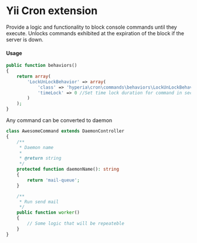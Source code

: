 Yii Cron extension
==================

Provide a logic and functionality to block console commands until they execute. 
Unlocks commands exhibited at the expiration of the block if the server is down.

#### Usage
```php
public function behaviors()
{
    return array(
        'LockUnLockBehavior' => array(
            'class' => 'hyperia\cron\commands\behaviors\LockUnLockBehavior',
            'timeLock' => 0 //Set time lock duration for command in seconds
        )
    );
}
```

Any command can be converted to daemon
```php
class AwesomeCommand extends DaemonController
{
    /**
     * Daemon name
     *
     * @return string
     */
    protected function daemonName(): string
    {
        return 'mail-queue';
    }

    /**
     * Run send mail
     */
    public function worker()
    {
        // Some logic that will be repeateble 
    }
}
```